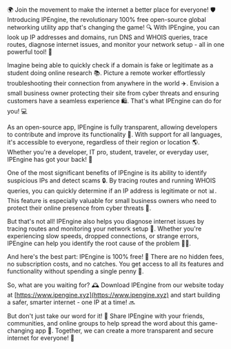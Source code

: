 🌍 Join the movement to make the internet a better place for everyone! 🛡️ Introducing IPEngine, the revolutionary 100% free open-source global networking utility app that's changing the game! 🔍 With IPEngine, you can look up IP addresses and domains, run DNS and WHOIS queries, trace routes, diagnose internet issues, and monitor your network setup - all in one powerful tool! 📡

Imagine being able to quickly check if a domain is fake or legitimate as a student doing online research 📚. Picture a remote worker effortlessly troubleshooting their connection from anywhere in the world ✈️. Envision a small business owner protecting their site from cyber threats and ensuring customers have a seamless experience 🛍️. That's what IPEngine can do for you! 💻

As an open-source app, IPEngine is fully transparent, allowing developers to contribute and improve its functionality 🤖. With support for all languages, it's accessible to everyone, regardless of their region or location 🌎. Whether you're a developer, IT pro, student, traveler, or everyday user, IPEngine has got your back! 💪

One of the most significant benefits of IPEngine is its ability to identify suspicious IPs and detect scams 🔒. By tracing routes and running WHOIS queries, you can quickly determine if an IP address is legitimate or not 📊. This feature is especially valuable for small business owners who need to protect their online presence from cyber threats 💸.

But that's not all! IPEngine also helps you diagnose internet issues by tracing routes and monitoring your network setup 🔧. Whether you're experiencing slow speeds, dropped connections, or strange errors, IPEngine can help you identify the root cause of the problem 🕵️‍♀️.

And here's the best part: IPEngine is 100% free! 💸 There are no hidden fees, no subscription costs, and no catches. You get access to all its features and functionality without spending a single penny 💸.

So, what are you waiting for? 🕰️ Download IPEngine from our website today at [https://www.ipengine.xyz](https://www.ipengine.xyz) and start building a safer, smarter internet - one IP at a time! 🔜

But don't just take our word for it! 💬 Share IPEngine with your friends, communities, and online groups to help spread the word about this game-changing app 📢. Together, we can create a more transparent and secure internet for everyone! 🌟